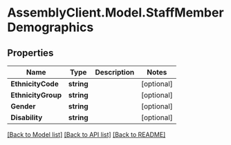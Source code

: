 # AssemblyClient.Model.StaffMemberDemographics
## Properties

Name | Type | Description | Notes
------------ | ------------- | ------------- | -------------
**EthnicityCode** | **string** |  | [optional] 
**EthnicityGroup** | **string** |  | [optional] 
**Gender** | **string** |  | [optional] 
**Disability** | **string** |  | [optional] 

[[Back to Model list]](../README.md#documentation-for-models) [[Back to API list]](../README.md#documentation-for-api-endpoints) [[Back to README]](../README.md)

